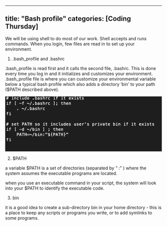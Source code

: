
---
title: "Bash profile"
categories: [Coding Thursday]
---

We will be using shell to do most of our work. Shell accepts and runs commands. When you login, few files are read in to set up your environment. 

1) .bash_profile and .bashrc

.bash_profile is read first and it calls the second file, .bashrc. This is done every time you log in and it initializes and customizes your environment. 
.bash_profile file is where you can customize your environmental variable 
below a typical bash profile which also adds a directory ‘bin’ to your path ($PATH described above). 

<img src="https://github.com/mmaslon/maslonlab.github.io/blob/7cefb92e6420f29519b01073f0732e75e79db787/assets/theme/images/fig1_31333.png" width="800" align="center">
</figure>

2) $PATH 

a variable $PATH is a set of directories (separated by “ :” ) where the system assumes the executable programs are located. 

when you use an executable command in your script, the system will look into your $PATH to identify the executable code. 

3) bin

it is a good idea to create a sub-directory bin in your home directory - this is a place to keep any scripts or programs you write, 
or to add symlinks to some programs.  

